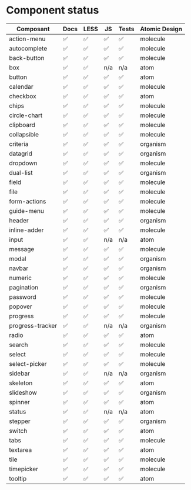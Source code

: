 # Component status

| Composant         | Docs                  | LESS                  | JS                    | Tests                 | Atomic Design
| ----              | ----                  | ----                  | ----                  | ----                  | ----
| action-menu       | :white_check_mark:    | :white_check_mark:    | :white_check_mark:    | :white_check_mark:    | molecule
| autocomplete      | :white_check_mark:    | :white_check_mark:    | :white_check_mark:    | :white_check_mark:    | molecule
| back-button       | :white_check_mark:    | :white_check_mark:    | :white_check_mark:    | :white_check_mark:    | molecule
| box               | :white_check_mark:    | :white_check_mark:    | n/a                   | n/a                   | atom
| button            | :white_check_mark:    | :white_check_mark:    | :white_check_mark:    | :white_check_mark:    | atom
| calendar          | :white_check_mark:    | :white_check_mark:    | :white_check_mark:    | :white_check_mark:    | molecule
| checkbox          | :white_check_mark:    | :white_check_mark:    | :white_check_mark:    | :white_check_mark:    | atom
| chips             | :white_check_mark:    | :white_check_mark:    | :white_check_mark:    | :white_check_mark:    | molecule
| circle-chart      | :white_check_mark:    | :white_check_mark:    | :white_check_mark:    | :white_check_mark:    | molecule
| clipboard         | :white_check_mark:    | :white_check_mark:    | :white_check_mark:    | :white_check_mark:    | molecule
| collapsible       | :white_check_mark:    | :white_check_mark:    | :white_check_mark:    | :white_check_mark:    | molecule
| criteria          | :white_check_mark:    | :white_check_mark:    | :white_check_mark:    | :white_check_mark:    | organism
| datagrid          | :white_check_mark:    | :white_check_mark:    | :white_check_mark:    | :white_check_mark:    | organism
| dropdown          | :white_check_mark:    | :white_check_mark:    | :white_check_mark:    | :white_check_mark:    | molecule
| dual-list         | :white_check_mark:    | :white_check_mark:    | :white_check_mark:    | :white_check_mark:    | organism
| field             | :white_check_mark:    | :white_check_mark:    | :white_check_mark:    | :white_check_mark:    | molecule
| file              | :white_check_mark:    | :white_check_mark:    | :white_check_mark:    | :white_check_mark:    | molecule
| form-actions      | :white_check_mark:    | :white_check_mark:    | :white_check_mark:    | :white_check_mark:    | molecule
| guide-menu        | :white_check_mark:    | :white_check_mark:    | :white_check_mark:    | :white_check_mark:    | molecule
| header            | :white_check_mark:    | :white_check_mark:    | :white_check_mark:    | :white_check_mark:    | organism
| inline-adder      | :white_check_mark:    | :white_check_mark:    | :white_check_mark:    | :white_check_mark:    | molecule
| input             | :white_check_mark:    | :white_check_mark:    | n/a                   | n/a                   | atom
| message           | :white_check_mark:    | :white_check_mark:    | :white_check_mark:    | :white_check_mark:    | molecule
| modal             | :white_check_mark:    | :white_check_mark:    | :white_check_mark:    | :white_check_mark:    | organism
| navbar            | :white_check_mark:    | :white_check_mark:    | :white_check_mark:    | :white_check_mark:    | organism
| numeric           | :white_check_mark:    | :white_check_mark:    | :white_check_mark:    | :white_check_mark:    | molecule
| pagination        | :white_check_mark:    | :white_check_mark:    | :white_check_mark:    | :white_check_mark:    | organism
| password          | :white_check_mark:    | :white_check_mark:    | :white_check_mark:    | :white_check_mark:    | molecule
| popover           | :white_check_mark:    | :white_check_mark:    | :white_check_mark:    | :white_check_mark:    | molecule
| progress          | :white_check_mark:    | :white_check_mark:    | :white_check_mark:    | :white_check_mark:    | molecule
| progress-tracker  | :white_check_mark:    | :white_check_mark:    | n/a                   | n/a                   | organism
| radio             | :white_check_mark:    | :white_check_mark:    | :white_check_mark:    | :white_check_mark:    | atom
| search            | :white_check_mark:    | :white_check_mark:    | :white_check_mark:    | :white_check_mark:    | molecule
| select            | :white_check_mark:    | :white_check_mark:    | :white_check_mark:    | :white_check_mark:    | molecule
| select-picker     | :white_check_mark:    | :white_check_mark:    | :white_check_mark:    | :white_check_mark:    | molecule
| sidebar           | :white_check_mark:    | :white_check_mark:    | n/a                   | n/a                   | organism
| skeleton          | :white_check_mark:    | :white_check_mark:    | :white_check_mark:    | :white_check_mark:    | atom
| slideshow         | :white_check_mark:    | :white_check_mark:    | :white_check_mark:    | :white_check_mark:    | organism
| spinner           | :white_check_mark:    | :white_check_mark:    | :white_check_mark:    | :white_check_mark:    | atom
| status            | :white_check_mark:    | :white_check_mark:    | n/a                   | n/a                   | atom
| stepper           | :white_check_mark:    | :white_check_mark:    | :white_check_mark:    | :white_check_mark:    | organism
| switch            | :white_check_mark:    | :white_check_mark:    | :white_check_mark:    | :white_check_mark:    | atom
| tabs              | :white_check_mark:    | :white_check_mark:    | :white_check_mark:    | :white_check_mark:    | molecule
| textarea          | :white_check_mark:    | :white_check_mark:    | :white_check_mark:    | :white_check_mark:    | atom
| tile              | :white_check_mark:    | :white_check_mark:    | :white_check_mark:    | :white_check_mark:    | molecule
| timepicker        | :white_check_mark:    | :white_check_mark:    | :white_check_mark:    | :white_check_mark:    | molecule
| tooltip           | :white_check_mark:    | :white_check_mark:    | :white_check_mark:    | :white_check_mark:    | atom
